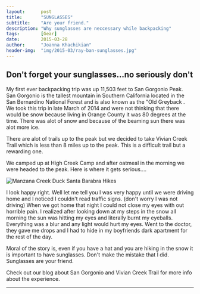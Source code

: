 ```yaml
---
layout:      post
title:       "SUNGLASSES"
subtitle:    "Are your friend."
description: "Why sunglasses are neccessary while backpacking"
tags:        [Gear]
date:        2015-03-28
author:      "Joanna Khachikian"
header-img:  "img/2015-03/ray-ban-sunglasses.jpg"
---
```


<h2 class="section-heading">Don't forget your sunglasses...no seriously don't</h2>

<p>My first ever backpacking trip was up 11,503 feet to San Gorgonio Peak. San Gorgonio is the tallest mountain in Southern California located in the San Bernardino National Forest and is also known as the "Old Greyback . We took this trip in late March of 2014 and were not thinking that there would be snow because living in Orange County it was 80 degrees at the time. There was alot of snow and because of the beaming sun there was alot more ice.  </p>

<p>There are alot of trails up to the peak but we decided to take Vivian Creek Trail which is less than 8 miles up to the peak. This is a difficult trail but a rewarding one. </p>

<p>We camped up at High Creek Camp and after oatmeal in the morning we were headed to the peak. Here is where it gets serious....</p>

<img src="{{ site.baseurl }}/img/joanna-photo.jpg" alt="Manzana Creek Duck Santa Barabra Hikes"> 

<p> I look happy right. Well let me tell you I was very happy until we were driving home and I noticed I couldn't read traffic signs. (don't worry I was not driving) When we got home that night I could not close my eyes with out horrible pain.  I realized after looking down at my steps in the snow all morning the sun was hitting my eyes and literally burnt my eyeballs. Everything was a blur and any light would hurt my eyes.  Went to the doctor, they gave me drops and I had to hide in my boyfriends dark apartment for the rest of the day.</p>

<p>Moral of the story is, even if you have a hat and you are hiking in the snow it is important to have sunglasses. Don't make the mistake that I did. Sunglasses are your friend. </p> 

<p>Check out our blog about San Gorgonio and Vivian Creek Trail for more info about the experience. </p> 

----------
